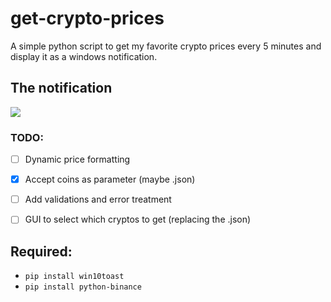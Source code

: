 # get-crypto-prices
A simple python script to get my favorite crypto prices every 5 minutes and display it as a windows notification.

## The notification
<img src="https://github.com/LucasMonir/Arduino-personal-projects/blob/master/prices.png?raw=true"></img>

### TODO:
* [ ] Dynamic price formatting
* [x] Accept coins as parameter (maybe .json) 
* [ ] Add validations and error treatment
* [ ] GUI to select which cryptos to get (replacing the .json)


## Required:
* ```pip install win10toast```
* ```pip install python-binance```

